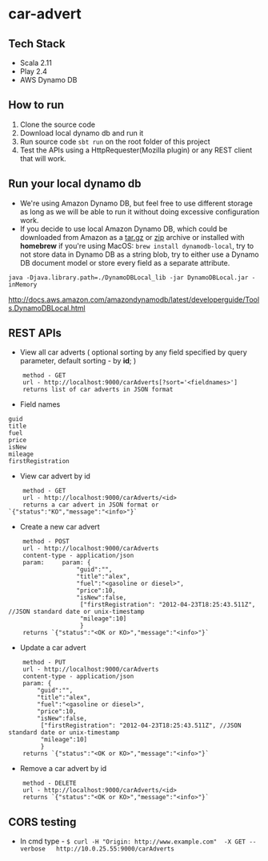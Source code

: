 # car-advert

## Tech Stack

- Scala 2.11
- Play 2.4
- AWS Dynamo DB

## How to run

1. Clone the source code
2. Download local dynamo db and run it
3. Run source code `sbt run` on the root folder of this project
4. Test the APIs using a HttpRequester(Mozilla plugin) or any REST client that will work.

## Run your local dynamo db

* We're using Amazon Dynamo DB, but feel free to use different storage as long as we will be able to run it without doing excessive configuration work.
* If you decide to use local Amazon Dynamo DB, which could be downloaded from Amazon as a [tar.gz](http://dynamodb-local.s3-website-us-west-2.amazonaws.com/dynamodb_local_latest.tar.gz) or [zip](http://dynamodb-local.s3-website-us-west-2.amazonaws.com/dynamodb_local_latest.zip) archive or installed with **homebrew** if you're using MacOS: ```brew install dynamodb-local```, try to not store data in Dynamo DB as a string blob, try to either use a Dynamo DB document model or store every field as a separate attribute.
  
`java -Djava.library.path=./DynamoDBLocal_lib -jar DynamoDBLocal.jar -inMemory`

http://docs.aws.amazon.com/amazondynamodb/latest/developerguide/Tools.DynamoDBLocal.html


## REST APIs

-  View all car adverts ( optional sorting by any field specified by query parameter, default sorting - by **id**; )
```
    method - GET
    url - http://localhost:9000/carAdverts[?sort='<fieldnames>']
    returns list of car adverts in JSON format
```
* Field names
```
guid
title
fuel
price
isNew
mileage
firstRegistration

```


- View car advert by id
```
    method - GET
    url - http://localhost:9000/carAdverts/<id>
    returns a car advert in JSON format or  `{"status":"KO","message":"<info>"}`
```

-  Create a new car advert
```
    method - POST
    url - http://localhost:9000/carAdverts
    content-type - application/json
    param:     param: {
                   "guid":"",
                   "title":"alex",
                   "fuel":"<gasoline or diesel>",
                   "price":10,
                   "isNew":false,
                    ["firstRegistration": "2012-04-23T18:25:43.511Z", //JSON standard date or unix-timestamp
                    "mileage":10]
                    }
    returns `{"status":"<OK or KO>","message":"<info>"}`
```

-  Update a car advert
```
    method - PUT
    url - http://localhost:9000/carAdverts
    content-type - application/json
    param: {
        "guid":"",
        "title":"alex",
        "fuel":"<gasoline or diesel>",
        "price":10,
        "isNew":false,
         ["firstRegistration": "2012-04-23T18:25:43.511Z", //JSON standard date or unix-timestamp
         "mileage":10]
         }
    returns `{"status":"<OK or KO>","message":"<info>"}`
```

-  Remove a car advert by id
```
    method - DELETE
    url - http://localhost:9000/carAdverts/<id>
    returns `{"status":"<OK or KO>","message":"<info>"}`
```

## CORS testing

- In cmd type -
`$ curl -H "Origin: http://www.example.com"  -X GET --verbose   http://10.0.25.55:9000/carAdverts`
